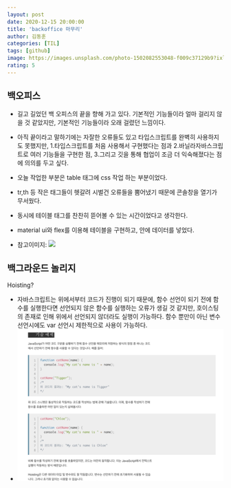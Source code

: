 ```yaml
---
layout: post
date: 2020-12-15 20:00:00
title: 'backoffice 마무리'
author: 김동훈
categories: [TIL]
tags: [github]
image: https://images.unsplash.com/photo-1502082553048-f009c37129b9?ixlib=rb-1.2.1&ixid=eyJhcHBfaWQiOjEyMDd9&auto=format&fit=crop&w=3450&q=80
rating: 5
---
```


## 백오피스
- 길고 길었던 백 오피스의 끝을 향해 가고 있다. 기본적인 기능들이라 얼마 걸리지 않을 것 같았지만, 기본적인 기능들이라 오래 걸렸던 느낌이다.

- 아직 끝이라고 말하기에는 자잘한 오류들도 있고 타입스크립트를 완벽히 사용하지도 못했지만,
 1.타입스크립트를 처음 사용해서 구현했다는 점과
 2.바닐라자바스크립트로 여러 기능들을 구현한 점,
 3.그리고 깃을 통해 협업이 조금 더 익숙해졌다는 점에 의의를 두고 싶다.

- 오늘 작업한 부분은 table 태그에 css 작업 하는 부분이었다.
- tr,th 등 작은 태그들이 헷갈려 시벌건 오류들을 뿜어냈기 때문에 콘솔창을 열기가 무서웠다.
- 동시에 테이블 태그를 찬찬히 뜯어볼 수 있는 시간이었다고 생각한다.
- material ui와 flex를 이용해 테이블을 구현하고, 안에 데이터를 넣었다.
- 참고이미지: ![](../_site/assets/images2020-12-14-17-13-27.png)

## 백그라운드 놀리지
 Hoisting?
- 자바스크립트는 위에서부터 코드가 진행이 되기 때문에, 함수 선언이 되기 전에 함수를 실행한다면 선언되지 않은 함수를 실행하는 오류가 생길 것 같지만, 호이스팅의 존재로 인해 위에서 선언되지 않더라도 실행이 가능하다.  함수 뿐만이 아닌 변수선언시에도 var 선언시 제한적으로 사용이 가능하다.
- ![](2020-12-14-17-12-23.png)



